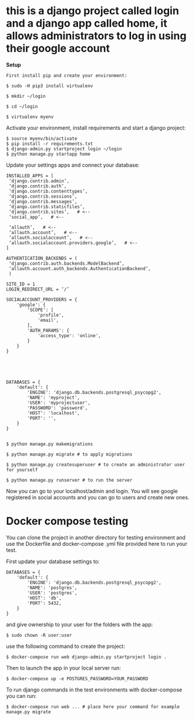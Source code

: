 # this is a django project called login and a django app called home, it allows administrators to log in using their google account

**Setup**
```
First install pip and create your environment:

$ sudo -H pip3 install virtualenv

$ mkdir ~/login

$ cd ~/login

$ virtualenv myenv
```

Activate your environment, install requirements and start a django project:

```
$ source myenv/bin/activate
$ pip install -r requirements.txt
$ django-admin.py startproject login ~/login
$ python manage.py startapp home
```

Update your settings apps and connect your database:

```
INSTALLED_APPS = [
 ‘django.contrib.admin’,
 ‘django.contrib.auth’,
 ‘django.contrib.contenttypes’,
 ‘django.contrib.sessions’,
 ‘django.contrib.messages’,
 ‘django.contrib.staticfiles’,
 ‘django.contrib.sites’,   # <--
 ‘social_app’,   # <--
 
 ‘allauth’,   # <--
 ‘allauth.account’,   # <--
 ‘allauth.socialaccount’,   # <--
 ‘allauth.socialaccount.providers.google’,   # <--
]

AUTHENTICATION_BACKENDS = (
 ‘django.contrib.auth.backends.ModelBackend’,
 ‘allauth.account.auth_backends.AuthenticationBackend’,
 )
 
SITE_ID = 1
LOGIN_REDIRECT_URL = ‘/’

SOCIALACCOUNT_PROVIDERS = {
    'google': {
        'SCOPE': [
            'profile',
            'email',
        ],
        'AUTH_PARAMS': {
            'access_type': 'online',
        }
    }
}





DATABASES = {
    'default': {
        'ENGINE': 'django.db.backends.postgresql_psycopg2',
        'NAME': 'myproject',
        'USER': 'myprojectuser',
        'PASSWORD': 'password',
        'HOST': 'localhost',
        'PORT': '',
    }
}


$ python manage.py makemigrations

$ python manage.py migrate # to apply migrations

$ python manage.py createsuperuser # to create an administrator user for yourself

$ python manage.py runserver # to run the server
```

Now you can go to your localhost/admin and login. You will see google registered in social accounts and you can go to users and create new ones.


# Docker compose testing


You can clone the project in another directory for testing environment and use the Dockerfile and  docker-compose .yml file provided here to run your test.


First update your database settings to:


```
DATABASES = {
    'default': {
        'ENGINE': 'django.db.backends.postgresql_psycopg2',
        'NAME': 'postgres',
        'USER': 'postgres',
        'HOST': 'db',
        'PORT': 5432,
    }
}

```
and give ownership to your user for the folders with the app:

```
$ sudo chown -R user:user
```

use the following command to create the project:

```
$ docker-compose run web django-admin.py startproject login .
```

Then to launch the app in your local server run:

```
$ docker-compose up -e POSTGRES_PASSWORD=YOUR_PASSWORD
```

To run django commands in the test environments with docker-compose you can run:

```
$ docker-compose run web ... # place here your command for example manage.py migrate
```


